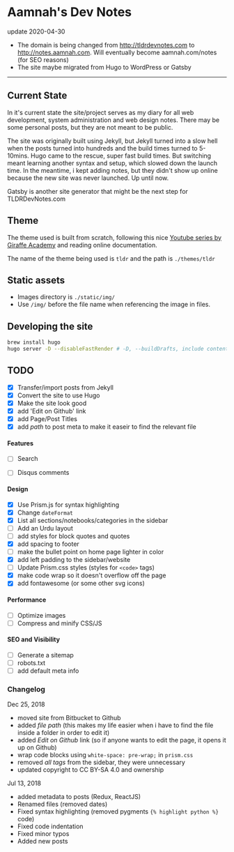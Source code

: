 # Aamnah's Dev Notes

update 2020-04-30

- The domain is being changed from http://tldrdevnotes.com to http://notes.aamnah.com. Will eventually become aamnah.com/notes (for SEO reasons)
- The site maybe migrated from Hugo to WordPress or Gatsby

---

## Current State
In it's current state the site/project serves as my diary for all web development, system administration and web design notes. There may be some personal posts, but they are not meant to be public.

The site was originally built using Jekyll, but Jekyll turned into a slow hell when the posts turned into hundreds and the build times turned to 5-10mins. Hugo came to the rescue, super fast build times. But switching meant learning another syntax and setup, which slowed down the launch time. In the meantime, i kept adding notes, but they didn't show up online because the new site was never launched. Up until now.

Gatsby is another site generator that might be the next step for TLDRDevNotes.com

## Theme
The theme used is built from scratch, following this nice [Youtube series by Giraffe Academy]() and reading online documentation. 

The name of the theme being used is `tldr` and the path is `./themes/tldr`

## Static assets

- Images directory is `./static/img/`
- Use `/img/` before the file name when referencing the image in files.

## Developing the site

```bash
brew install hugo
hugo server -D --disableFastRender # -D, --buildDrafts, include content marked as draft
```

TODO
---

- [x] Transfer/import posts from Jekyll
- [x] Convert the site to use Hugo
- [x] Make the site look good
- [x] add 'Edit on Github' link
- [x] add Page/Post Titles
- [x] add _path_ to post meta to make it easeir to find the relevant file

#### Features
- [ ] Search
- [ ] Disqus comments


#### Design
- [x] Use Prism.js for syntax highlighting
- [x] Change `dateFormat`
- [x] List all sections/notebooks/categories in the sidebar
- [ ] Add an Urdu layout
- [ ] add styles for block quotes and quotes
- [x] add spacing to footer
- [ ] make the bullet point on home page lighter in color
- [x] add left padding to the sidebar/website
- [ ] Update Prism.css styles (styles for `<code>` tags)
- [x] make code wrap so it doesn't overflow off the page
- [x] add fontawesome (or some other svg icons)

#### Performance
- [ ] Optimize images
- [ ] Compress and minify CSS/JS

#### SEO and Visibility
- [ ] Generate a sitemap
- [ ] robots.txt
- [ ] add default meta info

### Changelog

Dec 25, 2018
- moved site from Bitbucket to Github
- added _file path_ (this makes my life easier when i have to find the file inside a folder in order to edit it)
- added _Edit on Github_ link (so if anyone wants to edit the page, it opens it up on Github)
- wrap code blocks using `white-space: pre-wrap;` in `prism.css`
- removed _all tags_ from the sidebar, they were unnecessary
- updated copyright to CC BY-SA 4.0 and ownership

Jul 13, 2018
- added metadata to posts (Redux, ReactJS)
- Renamed files (removed dates)
- Fixed syntax highlighting (removed pygments `{% highlight python %}` code)
- Fixed code indentation
- Fixed minor typos
- Added new posts
